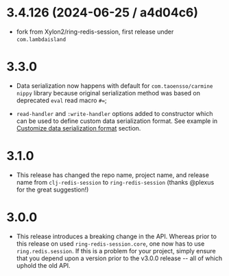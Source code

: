 # 3.4.126 (2024-06-25 / a4d04c6)

- fork from Xylon2/ring-redis-session, first release under `com.lambdaisland`

# 3.3.0

- Data serialization now happens with default for `com.taoensso/carmine` `nippy`
  library because original serialization method was based on deprecated `eval`
  read macro `#=`;

- `read-handler` and `:write-handler` options added to constructor which can be
  used to define custom data serialization format. See example in [Customize
  data serialization format](#customize-data-serialization-format) section.

# 3.1.0

- This release has changed the repo name, project name, and release name from
  `clj-redis-session` to `ring-redis-session` (thanks @plexus for the great
  suggestion!)

# 3.0.0

- This release introduces a breaking change in the API. Whereas prior to this
  release on used `ring-redis-session.core`, one now has to use
  `ring.redis.session`. If this is a problem for your project, simply ensure
  that you depend upon a version prior to the v3.0.0 release -- all of which
  uphold the old API.
